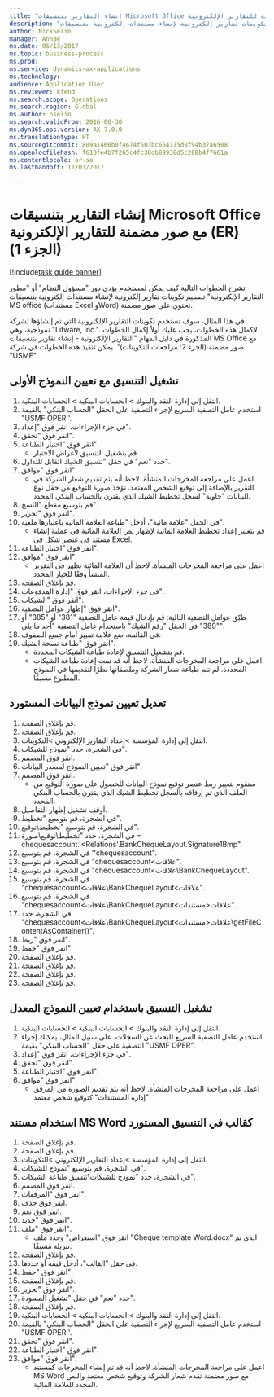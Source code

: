 ```yaml
--- 
title: "إنشاء التقارير بتنسيقات Microsoft Office مع صور مضمنة للتقارير الإلكترونية (ER)‬ (الجزء 1)"
description: "تشرح الخطوات التالية كيف يمكن لمستخدم يؤدي دور \"مسؤول النظام\" أو \"مطور التقارير الإلكترونية\" تصميم تكوينات تقارير إلكترونية لإنشاء مستندات إلكترونية بتنسيقات MS office (مستندات Excel وWord) تحتوي على صور مضمنة."
author: NickSelin
manager: AnnBe
ms.date: 06/13/2017
ms.topic: business-process
ms.prod: 
ms.service: dynamics-ax-applications
ms.technology: 
audience: Application User
ms.reviewer: kfend
ms.search.scope: Operations
ms.search.region: Global
ms.author: nselin
ms.search.validFrom: 2016-06-30
ms.dyn365.ops.version: AX 7.0.0
ms.translationtype: HT
ms.sourcegitcommit: 809a1466b0f4674f503bc654175d8f94b37a6508
ms.openlocfilehash: f610fe4b7f265c4fc38db89938d5c208b4f7661a
ms.contentlocale: ar-sa
ms.lasthandoff: 11/01/2017

---
```

# <a name="make-reports-in-microsoft-office-formats-with-embedded-images-for-electronic-reporting-er--part-1"></a>إنشاء التقارير بتنسيقات Microsoft Office مع صور مضمنة للتقارير الإلكترونية (ER)‬ (الجزء 1) 

[!include[task guide banner](../../includes/task-guide-banner.md)]

تشرح الخطوات التالية كيف يمكن لمستخدم يؤدي دور "مسؤول النظام" أو "مطور التقارير الإلكترونية" تصميم تكوينات تقارير إلكترونية لإنشاء مستندات إلكترونية بتنسيقات MS office (مستندات Excel وWord) تحتوي على صور مضمنة.

في هذا المثال، سوف تستخدم تكوينات التقارير الإلكترونية التي تم إنشاؤها لشركة نموذجية، وهي "Litware, Inc.".  لإكمال هذه الخطوات، يجب عليك أولاً إكمال الخطوات المذكورة في دليل المهام "التقارير الإلكترونية - إنشاء تقارير بتنسيقات MS Office مع صور مضمنة (الجزء 2: مراجعات التكوينات)‬". يمكن تنفيذ هذه الخطوات في شركة "USMF".


## <a name="run-format-with-initial-model-mapping"></a>تشغيل التنسيق مع تعيين النموذج الأولى
1. انتقل إلى إدارة النقد والبنوك > الحسابات البنكية > الحسابات البنكية.
2. استخدم عامل التصفية السريع لإجراء التصفية على الحقل "الحساب البنكي‬" بالقيمة "USMF OPER''.
3. في جزء الإجراءات، انقر فوق "إعداد".
4. انقر فوق "تحقق".
5. انقر فوق "اختبار الطباعة‬".
    * قم بتشغيل التنسيق لأغراض الاختبار.  
6. حدد "نعم" في حقل "تنسيق الشيك القابل للتداول‬".
7. انقر فوق "موافق".
    * اعمل على مراجعة المخرجات المنشأة. لاحظ أنه يتم تقديم شعار الشركة في التقرير بالإضافة إلى توقيع الشخص المعتمد. تؤخذ صورة التوقيع من حقل نوع البيانات "حاوية" لسجل تخطيط الشيك الذي يقترن بالحساب البنكي المحدد.  
8. قم بتوسيع مقطع "النسخ‬".
9. انقر فوق "تحرير".
10. في الحقل "علامة مائية"، أدخل "طباعة العلامة المائية باعتبارها ملغية".
    * قم بتغيير إعداد تخطيط العلامة المائية لإظهار نص العلامة المائية في عملية إنشاء مستند في عنصر شكل في Excel.  
11. انقر فوق "اختبار الطباعة‬".
12. انقر فوق "موافق".
    * اعمل على مراجعة المخرجات المنشأة. لاحظ أن العلامة المائية تظهر في التقرير المنشأ وفقًا للخيار المحدد.  
13. قم بإغلاق الصفحة.
14. في جزء الإجراءات‬، انقر فوق "إدارة المدفوعات‬".
15. انقر فوق "الشيكات‬".
16. انقر فوق "إظهار عوامل التصفية".
17. طبّق عوامل التصفية التالية: قم بإدخال قيمة عامل التصفية "381" أو "385" أو "389" في الحقل "رقم الشيك" باستخدام عامل التصفية "أحد ما يلي‬".
18. في القائمة، ضع علامة تمييز أمام جميع الصفوف.
19. انقر فوق "طباعة نسخة الشيك".
    * قم بتشغيل التنسيق لإعادة طباعة الشيكات المحددة.  
    * اعمل على مراجعة المخرجات المنشأة. لاحظ أنه قد تمت إعادة طباعة الشيكات المحددة. لم تتم طباعة شعار الشركة وملصقاتها نظرًا لتقديمها في النموذج المطبوع مسبقًا.  

## <a name="modify-the-mapping-of-the-imported-data-model"></a>تعديل تعيين نموذج البيانات المستورد
1. قم بإغلاق الصفحة.
2. قم بإغلاق الصفحة.
3. انتقل إلى إدارة المؤسسة >إعداد التقارير الإلكتروني >التكوينات.
4. في الشجرة، حدد "نموذج للشيكات".
5. انقر فوق المصمم.
6. انقر فوق "تعيين النموذج لمصدر البيانات".
7. انقر فوق المصمم.
    * سنقوم بتغيير ربط عنصر توقيع نموذج البيانات للحصول على صورة التوقيع من الملف الذي تم إرفاقه بالسجل تخطيط الشيك الذي يقترن بالحساب البنكي المحدد.  
8. أوقف تشغيل إظهار التفاصيل.
9. في الشجرة، قم بتوسيع "تخطيط".
10. في الشجرة، قم بتوسيع "تخطيط\توقيع".
11. في الشجرة، حدد "تخطيط\توقيع\صورة = chequesaccount.'<Relations'.BankChequeLayout.Signature1Bmp".
12. في الشجرة، قم بتوسيع ''chequesaccount".
13. في الشجرة، قم بتوسيع "chequesaccount\<علاقات".
14. في الشجرة، قم بتوسيع "chequesaccount\<علاقات‏‎\BankChequeLayout".
15. في الشجرة، قم بتوسيع "chequesaccount\<علاقات\BankChequeLayout\<علاقات".
16. في الشجرة، قم بتوسيع "chequesaccount\<علاقات‏‎\BankChequeLayout\<علاقات\<مستندات".
17. في الشجرة، حدد "chequesaccount\<علاقات\BankChequeLayout\<علاقات\<مستندات‏‎\getFileContentAsContainer()".
18. انقر فوق "ربط".
19. انقر فوق "حفظ".
20. قم بإغلاق الصفحة.
21. قم بإغلاق الصفحة.
22. قم بإغلاق الصفحة.
23. قم بإغلاق الصفحة.

## <a name="run-format-using-the-adjusted-model-mapping"></a>تشغيل التنسيق باستخدام تعيين النموذج المعدل
1. انتقل إلى إدارة النقد والبنوك > الحسابات البنكية > الحسابات البنكية.
2. استخدم عامل التصفية السريع للبحث عن السجلات. على سبيل المثال، يمكنك إجراء التصفية على حقل "الحساب البنكي" بقيمة "USMF OPER".
3. في جزء الإجراءات، انقر فوق "إعداد".
4. انقر فوق "تحقق".
5. انقر فوق "اختبار الطباعة‬".
6. انقر فوق "موافق".
    * اعمل على مراجعة المخرجات المنشأة. لاحظ أنه يتم تقديم الصورة من المرفق "إدارة المستندات" كتوقيع شخص معتمد.  

## <a name="use-ms-word-document-as-a-template-in-the-imported-format"></a>استخدام مستند MS Word كقالب في التنسيق المستورد
1. قم بإغلاق الصفحة.
2. قم بإغلاق الصفحة.
3. انتقل إلى إدارة المؤسسة >إعداد التقارير الإلكتروني >التكوينات.
4. في الشجرة، قم بتوسيع "نموذج للشيكات".
5. في الشجرة، حدد "نموذج للشيكات\تنسيق طباعة الشيكات".
6. انقر فوق المصمم.
7. انقر فوق "المرفقات".
8. انقر فوق حذف.
9. انقر فوق نعم.
10. انقر فوق "جديد".
11. انقر فوق "ملف".
    * انقر فوق "استعراض" وحدد ملف "Cheque template Word.docx" الذي تم تنزيله مسبقًا.  
12. قم بإغلاق الصفحة.
13. في حقل "القالب"، أدخل قيمة أو حددها.
14. انقر فوق "حفظ".
15. قم بإغلاق الصفحة.
16. انقر فوق "تحرير".
17. حدد "نعم" في حقل "تشغيل المسودة‬".
18. قم بإغلاق الصفحة.
19. انتقل إلى إدارة النقد والبنوك > الحسابات البنكية > الحسابات البنكية.
20. استخدم عامل التصفية السريع لإجراء التصفية على الحقل "الحساب البنكي‬" بالقيمة "USMF OPER''.
21. انقر فوق "تحقق".
22. انقر فوق "اختبار الطباعة‬".
23. انقر فوق "موافق".
    * اعمل على مراجعة المخرجات المنشأة. لاحظ أنه قد تم إنشاء المخرجات كمستند MS Word مع صور مضمنة تقدم شعار الشركة وتوقيع شخص معتمد والنص المحدد للعلامة المائية.  


